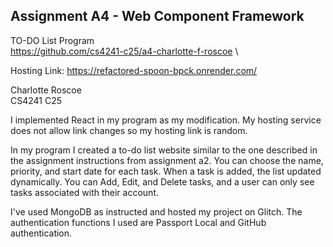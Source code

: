 Assignment A4 - Web Component Framework
---
TO-DO List Program \
https://github.com/cs4241-c25/a4-charlotte-f-roscoe \

Hosting Link:
https://refactored-spoon-bpck.onrender.com/

Charlotte Roscoe\
CS4241 C25

I implemented React in my program as my modification. My hosting service does not allow link changes so my hosting link is random.

In my program I created a to-do list website similar to the one described in the assignment instructions from assignment a2.
You can choose the name, priority, and start date for each task. When a task is added, the list updated dynamically. You can Add, Edit, and Delete tasks, and a user can only see tasks associated with their account.

I've used MongoDB as instructed and hosted my project on Glitch. The authentication functions I used are Passport Local and GitHub authentication.
